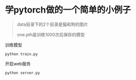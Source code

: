 # 学pytorch做的一个简单的小例子

> data目录下的2个目录是猫和狗的图片
> 
> one.pth是训练1000次后保存的模型

训练模型
```shell
python train.py
```

开启web服务
```shell
python server.py
```
